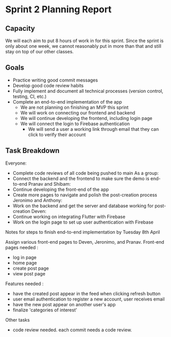 # Sprint 2 Planning Report

## Capacity
We will each aim to put 8 hours of work in for this sprint. Since the sprint is only about one week, we cannot reasonably put in more than that and still stay on top of our other classes.

## Goals
- Practice writing good commit messages
- Develop good code review habits
- Fully implement and document all technical processes (version control, testing, CI, etc.)
- Complete an end-to-end implementation of the app
    - We are not planning on finishing an MVP this sprint
    - We will work on connecting our frontend and backend
    - We will continue developing the frontend, including login page
    - We will connect the login to Firebase authentication
        - We will send a user a working link through email that they can click to verify their account

## Task Breakdown
Everyone:
- Complete code reviews of all code being pushed to main
As a group:
- Connect the backend and the frontend to make sure the demo is end-to-end
Pranav and Shibam:
- Continue developing the front-end of the app
- Create more pages to navigate and polish the post-creation process
Jeronimo and Anthony:
- Work on the backend and get the server and database working for post-creation
Deven:
- Continue working on integrating Flutter with Firebase
- Work on the login page to set up user authentication with Firebase



Notes for steps to finish end-to-end implementation by Tuesday 8th April 

Assign various front-end pages to Deven, Jeronimo, and Pranav. 
Front-end pages needed :
- log in page
- home page
- create post page
- view post page

Features needed :
- have the created post appear in the feed when clicking refresh button
- user email authentication to register a new account, user receives email
- have the new post appear on another user's app
- finalize 'categories of interest'

Other tasks 
- code review needed. each commit needs a code review. 
